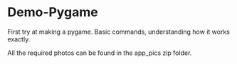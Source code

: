 # Demo-Pygame
First try at making a pygame.
Basic commands, understanding how it works exactly.

All the required photos can be found in the app_pics zip folder.
